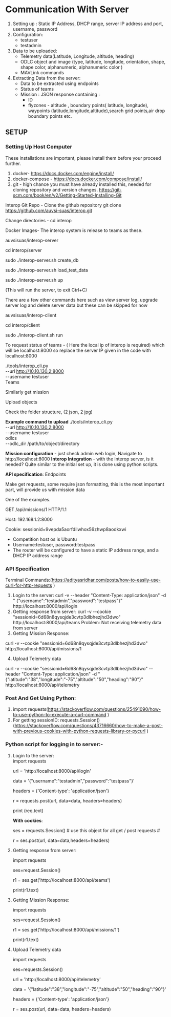 # Communication With Server
1. Setting up : Static IP Address, DHCP range, server IP address and port, username, password
2. Configuration:
	* testuser
	* testadmin
3. Data to be uploaded:
	* Telemetry data(Latitude, Longitude, altitude, heading)
	* ODLC object and image (type, latitude, longitude, orientation, shape,
	  shape color, alphanumeric, alphanumeric color )
	* MAVLink commands
4. Extracting Data from the server:
	* Data to be extracted using endpoints
	* Status of teams
	* Mission : JSON response containing :
		* ID
		* flyzones - altitude , boundary points( latitude, longitude), waypoints (latitude,longitude,altitude),search grid points,air drop boundary points etc.

## SETUP
### Setting Up Host Computer

These installations are important, please install them before your proceed further.
1. docker- https://docs.docker.com/engine/install/
2. docker-compose - https://docs.docker.com/compose/install/
3. git - high chance you must have already installed this, needed for cloning repository and version changes. https://git-scm.com/book/en/v2/Getting-Started-Installing-Git


Interop Git Repo - Clone the github repository git clone https://github.com/auvsi-suas/interop.git

Change directories - cd interop

Docker Images- The interop system is release to teams as these.

auvsisuas/interop-server

cd interop/server

sudo ./interop-server.sh create_db

sudo ./interop-server.sh load_test_data

sudo ./interop-server.sh up

(This will run the server, to exit Ctrl+C)


There are a few other commands here such as view server log, upgrade server log and delete server data but these can be skipped for now


auvsisuas/interop-client

cd interop/client

sudo ./interop-client.sh run

To request status of teams - ( Here the local ip of interop is required) which will be localhost:8000 so replace the server IP given in the code with localhost:8000

./tools/interop_cli.py \
 --url http://10.10.130.2:8000 \
 --username testuser \
 Teams

Similarly get mission

Upload objects

Check the folder structure, (2 json, 2 jpg)

**Example command to upload**
./tools/interop_cli.py \
    --url http://10.10.130.2:8000 \
    --username testuser \
    odlcs \
    --odlc_dir /path/to/object/directory


**Mission configuration** - just check admin web login, Navigate to http://localhost:8000
**Interop Integration** - with the interop server, is it needed? Quite similar to the initial set up, it is done using python scripts.


**API specification**:
Endpoints

Make get requests, some require json formatting, this is the most important part, will provide us with mission data

One of the examples.

GET /api/missions/1 HTTP/1.1

Host: 192.168.1.2:8000

Cookie: sessionid=9vepda5aorfdilwhox56zhwp8aodkxwi

* Competition host os is Ubuntu
* Username:testuser, password:testpass
* The router will be configured to have a static IP address range, and a DHCP IP address range

### API Specification
Terminal Commands:(https://adityasridhar.com/posts/how-to-easily-use-curl-for-http-requests )
1. Login to the server: curl -v --header "Content-Type: application/json" -d " {\"username\":\"testadmin\",\"password\":\"testpass\"}" 
http://localhost:8000/api/login
2. Getting response from server:
curl -v --cookie "sessionid=6d68n8qysqjde3cvtp3dlbhezjhd3dwo" http://localhost:8000/api/teams
Problem: Not receiving telemetry data from server
3. Getting Mission Response:

curl -v --cookie "sessionid=6d68n8qysqjde3cvtp3dlbhezjhd3dwo" http://localhost:8000/api/missions/1

4. Upload Telemetry data

curl -v --cookie "sessionid=6d68n8qysqjde3cvtp3dlbhezjhd3dwo" --header "Content-Type: application/json" -d "{\"latitude\":\"38\",\"longitude\":\"-75\",\"altitude\":\"50\",\"heading\":\"90\"}" http://localhost:8000/api/telemetry

### Post And Get Using Python:

1. import requests(https://stackoverflow.com/questions/25491090/how-to-use-python-to-execute-a-curl-command )
2. For getting sessionID: requests.Session() (https://stackoverflow.com/questions/43716660/how-to-make-a-post-with-previous-cookies-with-python-requests-library-or-pycurl )

### Python script for logging in to server:-
1. Login to the server: 	
	import requests

	url = 'http://localhost:8000/api/login'

	data = '{\"username\":\"testadmin\",\"password\":\"testpass\"}'

	headers = {'Content-type': 'application/json'}

	r = requests.post(url, data=data, headers=headers) 	

	print (req.text)

	**With cookies**:

	ses = requests.Session()  # use this object for all get / post requests #

	r = ses.post(url, data=data,headers=headers)

2. Getting response from server:

	import requests

	ses=request.Session()

	r1 = ses.get('http://localhost:8000/api/teams')

	print(r1.text)

3. Getting Mission Response:

	import requests

	ses=request.Session()

	r1 = ses.get('http://localhost:8000/api/missions/1')

	print(r1.text)

4. Upload Telemetry data
	 	 	 	
	import requests

	ses=requests.Session()

	url = 'http://localhost:8000/api/telemetry'

	data = '{\"latitude\":\"38\",\"longitude\":\"-75\",\"altitude\":\"50\",\"heading\":\"90\"}'

	headers = {'Content-type': 'application/json'}

	r = ses.post(url, data=data, headers=headers)



